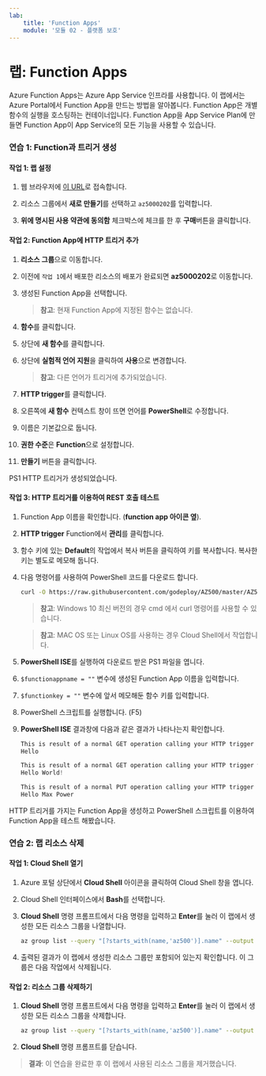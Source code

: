 ```yaml
---
lab:
    title: 'Function Apps'
    module: '모듈 02 - 플랫폼 보호'
---
```


# 랩: Function Apps

Azure Function Apps는 Azure App Service 인프라를 사용합니다. 이 랩에서는 Azure Portal에서 Function App을 만드는 방법을 알아봅니다. Function App은 개별 함수의 실행을 호스팅하는 컨테이너입니다. Function App을 App Service Plan에 만들면 Function App이 App Service의 모든 기능을 사용할 수 있습니다.

### 연습 1: Function과 트리거 생성

#### 작업 1: 랩 설정

1. 웹 브라우저에 [이 URL](https://portal.azure.com/#create/Microsoft.Template/uri/https%3A%2F%2Fraw.githubusercontent.com%2FMicrosoftLearning%2FAZ-500-Azure-Security%2Fmaster%2FAllfiles%2FLabs%2FMod2_Lab02%2Ftemplate.json)로 접속합니다.

1. 리소스 그룹에서 **새로 만들기**를 선택하고 `az5000202`를 입력합니다.

1. **위에 명시된 사용 약관에 동의함** 체크박스에 체크를 한 후 **구매**버튼을 클릭합니다.

#### 작업 2: Function App에 HTTP 트리거 추가

1. **리소스 그룹**으로 이동합니다.

1. 이전에 `작업 1`에서 배포한 리소스의 배포가 완료되면 **az5000202**로 이동합니다.

1. 생성된 Function App을 선택합니다.

    > **참고**: 현재 Function App에 지정된 함수는 없습니다.

1. **함수**를 클릭합니다.

1. 상단에 **새 함수**를 클릭합니다.

1. 상단에 **실험적 언어 지원**을 클릭하여 **사용**으로 변경합니다.

    > **참고**: 다른 언어가 트리거에 추가되었습니다.

1. **HTTP trigger**를 클릭합니다.

1. 오른쪽에 **새 함수** 컨텍스트 창이 뜨면 언어를 **PowerShell**로 수정합니다.

1. 이름은 기본값으로 둡니다.

1. **권한 수준**은 **Function**으로 설정합니다.

1. **만들기** 버튼을 클릭합니다.

PS1 HTTP 트리거가 생성되었습니다.

#### 작업 3: HTTP 트리거를 이용하여 REST 호출 테스트

1. Function App 이름을 확인합니다. (**function app 아이콘 옆**).

1. **HTTP trigger** Function에서 **관리**를 클릭합니다.

1. 함수 키에 있는 **Default**의 작업에서 복사 버튼을 클릭하여 키를 복사합니다. 복사한 키는 별도로 메모해 둡니다.

1. 다음 명령어를 사용하여 PowerShell 코드를 다운로드 합니다.
    ```bash
    curl -O https://raw.githubusercontent.com/godeploy/AZ500/master/AZ500%20Mod2%20Lab%202/RESTgetHTTPtrigger.ps1
    ```

    > **참고**: Windows 10 최신 버전의 경우 cmd 에서 curl 명령어를 사용할 수 있습니다.

    > **참고**: MAC OS 또는 Linux OS를 사용하는 경우 Cloud Shell에서 작업합니다.

1. **PowerShell ISE**를 실행하여 다운로드 받은 PS1 파일을 엽니다.

1. `$functionappname = ""` 변수에 생성된 Function App 이름을 입력합니다.

1. `$functionkey = ""` 변수에 앞서 메모해둔 함수 키를 입력합니다.

1. PowerShell 스크립트를 실행합니다. (F5)

1. **PowerShell ISE** 결과창에 다음과 같은 결과가 나타나는지 확인합니다.

    ```powershell
    This is result of a normal GET operation calling your HTTP trigger
    Hello 

    This is result of a normal GET operation calling your HTTP trigger with an extra parameter passed to the trigger
    Hello World!

    This is result of a normal PUT operation calling your HTTP trigger that feeds a hash table converted to JSON to the HTTP triggger
    Hello Max Power
    ```

HTTP 트리거를 가지는 Function App을 생성하고 PowerShell 스크립트를 이용하여 Function App을 테스트 해봤습니다.

### 연습 2: 랩 리소스 삭제

#### 작업 1: Cloud Shell 열기

1. Azure 포털 상단에서 **Cloud Shell** 아이콘을 클릭하여 Cloud Shell 창을 엽니다.

1. Cloud Shell 인터페이스에서 **Bash**를 선택합니다.

1. **Cloud Shell** 명령 프롬프트에서 다음 명령을 입력하고 **Enter**를 눌러 이 랩에서 생성한 모든 리소스 그룹을 나열합니다.

   ```sh
   az group list --query "[?starts_with(name,'az500')].name" --output tsv
   ```

1. 출력된 결과가 이 랩에서 생성한 리소스 그룹만 포함되어 있는지 확인합니다. 이 그룹은 다음 작업에서 삭제됩니다.

#### 작업 2: 리소스 그룹 삭제하기

1. **Cloud Shell** 명령 프롬프트에서 다음 명령을 입력하고 **Enter**를 눌러 이 랩에서 생성한 모든 리소스 그룹을 삭제합니다.

   ```sh
   az group list --query "[?starts_with(name,'az500')].name" --output tsv | xargs -L1 bash -c 'az group delete --name $0 --no-wait --yes'
   ```

1. **Cloud Shell** 명령 프롬프트를 닫습니다.

> **결과**: 이 연습을 완료한 후 이 랩에서 사용된 리소스 그룹을 제거했습니다.
